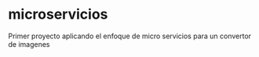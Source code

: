 # microservicios
Primer proyecto aplicando el enfoque de micro servicios para un convertor de imagenes
